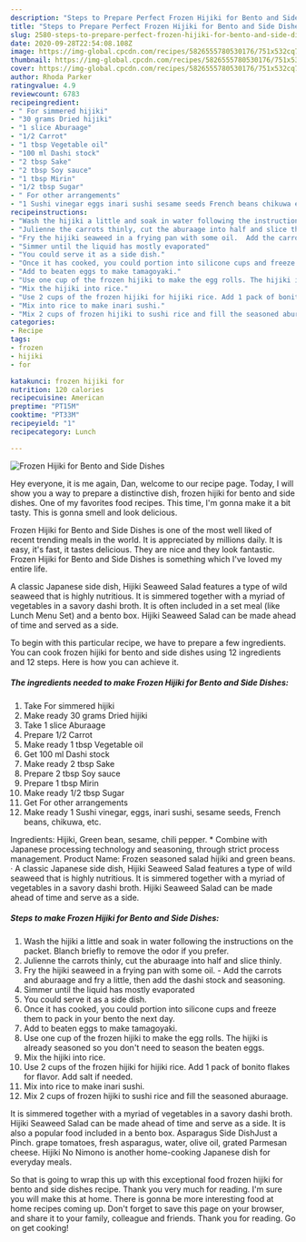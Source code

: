 ```yaml
---
description: "Steps to Prepare Perfect Frozen Hijiki for Bento and Side Dishes"
title: "Steps to Prepare Perfect Frozen Hijiki for Bento and Side Dishes"
slug: 2580-steps-to-prepare-perfect-frozen-hijiki-for-bento-and-side-dishes
date: 2020-09-28T22:54:08.108Z
image: https://img-global.cpcdn.com/recipes/5826555780530176/751x532cq70/frozen-hijiki-for-bento-and-side-dishes-recipe-main-photo.jpg
thumbnail: https://img-global.cpcdn.com/recipes/5826555780530176/751x532cq70/frozen-hijiki-for-bento-and-side-dishes-recipe-main-photo.jpg
cover: https://img-global.cpcdn.com/recipes/5826555780530176/751x532cq70/frozen-hijiki-for-bento-and-side-dishes-recipe-main-photo.jpg
author: Rhoda Parker
ratingvalue: 4.9
reviewcount: 6783
recipeingredient:
- " For simmered hijiki"
- "30 grams Dried hijiki"
- "1 slice Aburaage"
- "1/2 Carrot"
- "1 tbsp Vegetable oil"
- "100 ml Dashi stock"
- "2 tbsp Sake"
- "2 tbsp Soy sauce"
- "1 tbsp Mirin"
- "1/2 tbsp Sugar"
- " For other arrangements"
- "1 Sushi vinegar eggs inari sushi sesame seeds French beans chikuwa etc"
recipeinstructions:
- "Wash the hijiki a little and soak in water following the instructions on the packet. Blanch briefly to remove the odor if you prefer."
- "Julienne the carrots thinly, cut the aburaage into half and slice thinly."
- "Fry the hijiki seaweed in a frying pan with some oil.  Add the carrots and aburaage and fry a little, then add the dashi stock and seasoning."
- "Simmer until the liquid has mostly evaporated"
- "You could serve it as a side dish."
- "Once it has cooked, you could portion into silicone cups and freeze them to pack in your bento the next day."
- "Add to beaten eggs to make tamagoyaki."
- "Use one cup of the frozen hijiki to make the egg rolls. The hijiki is already seasoned so you don&#39;t need to season the beaten eggs."
- "Mix the hijiki into rice."
- "Use 2 cups of the frozen hijiki for hijiki rice. Add 1 pack of bonito flakes for flavor. Add salt if needed."
- "Mix into rice to make inari sushi."
- "Mix 2 cups of frozen hijiki to sushi rice and fill the seasoned aburaage."
categories:
- Recipe
tags:
- frozen
- hijiki
- for

katakunci: frozen hijiki for 
nutrition: 120 calories
recipecuisine: American
preptime: "PT15M"
cooktime: "PT33M"
recipeyield: "1"
recipecategory: Lunch

---
```



![Frozen Hijiki for Bento and Side Dishes](https://img-global.cpcdn.com/recipes/5826555780530176/751x532cq70/frozen-hijiki-for-bento-and-side-dishes-recipe-main-photo.jpg)

Hey everyone, it is me again, Dan, welcome to our recipe page. Today, I will show you a way to prepare a distinctive dish, frozen hijiki for bento and side dishes. One of my favorites food recipes. This time, I'm gonna make it a bit tasty. This is gonna smell and look delicious.

Frozen Hijiki for Bento and Side Dishes is one of the most well liked of recent trending meals in the world. It is appreciated by millions daily. It is easy, it's fast, it tastes delicious. They are nice and they look fantastic. Frozen Hijiki for Bento and Side Dishes is something which I've loved my entire life.

A classic Japanese side dish, Hijiki Seaweed Salad features a type of wild seaweed that is highly nutritious. It is simmered together with a myriad of vegetables in a savory dashi broth. It is often included in a set meal (like Lunch Menu Set) and a bento box. Hijiki Seaweed Salad can be made ahead of time and served as a side.


To begin with this particular recipe, we have to prepare a few ingredients. You can cook frozen hijiki for bento and side dishes using 12 ingredients and 12 steps. Here is how you can achieve it.

<!--inarticleads1-->

##### The ingredients needed to make Frozen Hijiki for Bento and Side Dishes:

1. Take  For simmered hijiki
1. Make ready 30 grams Dried hijiki
1. Take 1 slice Aburaage
1. Prepare 1/2 Carrot
1. Make ready 1 tbsp Vegetable oil
1. Get 100 ml Dashi stock
1. Make ready 2 tbsp Sake
1. Prepare 2 tbsp Soy sauce
1. Prepare 1 tbsp Mirin
1. Make ready 1/2 tbsp Sugar
1. Get  For other arrangements
1. Make ready 1 Sushi vinegar, eggs, inari sushi, sesame seeds, French beans, chikuwa, etc.


Ingredients: Hijiki, Green bean, sesame, chili pepper. * Combine with Japanese processing technology and seasoning, through strict process management. Product Name: Frozen seasoned salad hijiki and green beans. · A classic Japanese side dish, Hijiki Seaweed Salad features a type of wild seaweed that is highly nutritious. It is simmered together with a myriad of vegetables in a savory dashi broth. Hijiki Seaweed Salad can be made ahead of time and serve as a side. 

<!--inarticleads2-->

##### Steps to make Frozen Hijiki for Bento and Side Dishes:

1. Wash the hijiki a little and soak in water following the instructions on the packet. Blanch briefly to remove the odor if you prefer.
1. Julienne the carrots thinly, cut the aburaage into half and slice thinly.
1. Fry the hijiki seaweed in a frying pan with some oil. -  Add the carrots and aburaage and fry a little, then add the dashi stock and seasoning.
1. Simmer until the liquid has mostly evaporated
1. You could serve it as a side dish.
1. Once it has cooked, you could portion into silicone cups and freeze them to pack in your bento the next day.
1. Add to beaten eggs to make tamagoyaki.
1. Use one cup of the frozen hijiki to make the egg rolls. The hijiki is already seasoned so you don&#39;t need to season the beaten eggs.
1. Mix the hijiki into rice.
1. Use 2 cups of the frozen hijiki for hijiki rice. Add 1 pack of bonito flakes for flavor. Add salt if needed.
1. Mix into rice to make inari sushi.
1. Mix 2 cups of frozen hijiki to sushi rice and fill the seasoned aburaage.


It is simmered together with a myriad of vegetables in a savory dashi broth. Hijiki Seaweed Salad can be made ahead of time and serve as a side. It is also a popular food included in a bento box. Asparagus Side DishJust a Pinch. grape tomatoes, fresh asparagus, water, olive oil, grated Parmesan cheese. Hijiki No Nimono is another home-cooking Japanese dish for everyday meals. 

So that is going to wrap this up with this exceptional food frozen hijiki for bento and side dishes recipe. Thank you very much for reading. I'm sure you will make this at home. There is gonna be more interesting food at home recipes coming up. Don't forget to save this page on your browser, and share it to your family, colleague and friends. Thank you for reading. Go on get cooking!
